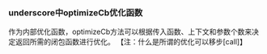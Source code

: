 ### underscore中optimizeCb优化函数
作为内部优化函数，optimizeCb方法可以根据传入函数、上下文和参数个数来决定返回所需的闭包函数进行优化。
【注：什么是所谓的优化可以移步[call]】
